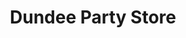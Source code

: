---
title: "Dundee Party Store"
url: /dundee/dundee-party-store-tecumseh-street/
shop: convenience
---